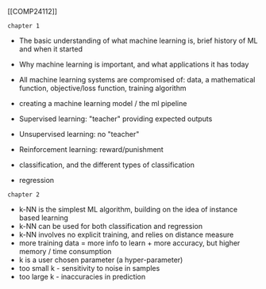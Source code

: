 [[COMP24112]]

`chapter 1`

- The basic understanding of what machine learning is, brief history of ML and when it started
- Why machine learning is important, and what applications it has today

- All machine learning systems are compromised of: data, a mathematical function, objective/loss function, training algorithm
- creating a machine learning model / the ml pipeline

- Supervised learning: "teacher" providing expected outputs
- Unsupervised learning: no "teacher"
- Reinforcement learning: reward/punishment
- classification, and the different types of classification
- regression

`chapter 2`

- k-NN is the simplest ML algorithm, building on the idea of instance based learning
- k-NN can be used for both classification and regression
- k-NN involves no explicit training, and relies on distance measure
- more training data = more info to learn + more accuracy, but higher memory / time consumption
- k is a user chosen parameter (a hyper-parameter)
- too small k - sensitivity to noise in samples
- too large k - inaccuracies in prediction